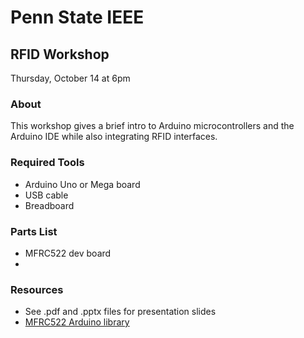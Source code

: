 # Penn State IEEE
## RFID Workshop
Thursday, October 14 at 6pm

### About 
This workshop gives a brief intro to Arduino microcontrollers and the Arduino IDE while also integrating RFID interfaces.

### Required Tools
- Arduino Uno or Mega board
- USB cable
- Breadboard

### Parts List
- MFRC522 dev board
- 

### Resources
- See .pdf and .pptx files for presentation slides
- [MFRC522 Arduino library](https://www.arduino.cc/reference/en/libraries/mfrc522/)
